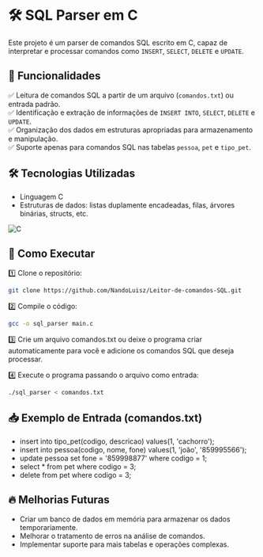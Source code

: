 # 🛠️ SQL Parser em C

Este projeto é um parser de comandos SQL escrito em C, capaz de interpretar e processar comandos como `INSERT`, `SELECT`, `DELETE` e `UPDATE`.

## 🚀 Funcionalidades
✅ Leitura de comandos SQL a partir de um arquivo (`comandos.txt`) ou entrada padrão.  
✅ Identificação e extração de informações de `INSERT INTO`, `SELECT`, `DELETE` e `UPDATE`.  
✅ Organização dos dados em estruturas apropriadas para armazenamento e manipulação.  
✅ Suporte apenas para comandos SQL nas tabelas `pessoa`, `pet` e `tipo_pet`.

## 🛠️ Tecnologias Utilizadas
- Linguagem C
- Estruturas de dados: listas duplamente encadeadas, filas, árvores binárias, structs, etc.

<img alt="C" src="https://img.shields.io/badge/C-00599C?style=for-the-badge&logo=c&logoColor=white" />

## 📌 Como Executar

1️⃣ Clone o repositório:
```sh
git clone https://github.com/NandoLuisz/Leitor-de-comandos-SQL.git
```
2️⃣ Compile o código:
```sh
gcc -o sql_parser main.c
```

3️⃣ Crie um arquivo comandos.txt ou deixe o programa criar automaticamente para você e adicione os comandos SQL que deseja processar.

4️⃣ Execute o programa passando o arquivo como entrada:
```sh
./sql_parser < comandos.txt
```
## 📥 Exemplo de Entrada (comandos.txt)
- insert into tipo_pet(codigo, descricao) values(1, 'cachorro');
- insert into pessoa(codigo, nome, fone) values(1, 'joão', '859995566');
- update pessoa set fone = '859998877' where codigo = 1;
- select * from pet where codigo = 3;
- delete from pet where codigo = 3;


## 🔥 Melhorias Futuras
- Criar um banco de dados em memória para armazenar os dados temporariamente.<br>
- Melhorar o tratamento de erros na análise de comandos.<br>
- Implementar suporte para mais tabelas e operações complexas.<br>